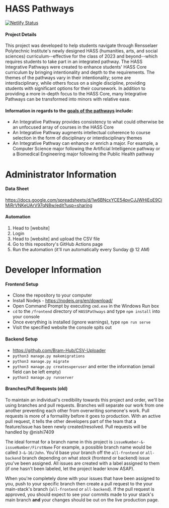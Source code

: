 # HASS Pathways
[![Netlify Status](https://api.netlify.com/api/v1/badges/5f319796-9a6d-4747-9269-c2bd33bbdf72/deploy-status)](https://app.netlify.com/sites/hasspathways/deploys)
#### Project Details
This project was developed to help students navigate through Rensselaer Polytechnic Institute's newly designed HASS (humanities, arts, and social sciences) curriculum--effective for the class of 2023 and beyond--which requires students to take part in an integrated pathway. The HASS Integrative Pathways were created to enhance students' HASS Core curriculum by bringing intentionality and depth to the requirements. The themes of the pathways vary in their intentionality; some are interdisciplinary, while others focus on a single discipline, providing students with significant options for their coursework. In addition to providing a more in-depth focus to the HASS Core, many Integrative Pathways can be transformed into minors with relative ease.
#### Information in regards to the **[goals of the pathways](https://info.rpi.edu/hass-pathways/goals-pathways "source")** include:
- An Integrative Pathway provides consistency to what could otherwise be an unfocused array of courses in the HASS Core
- An Integrative Pathway augments intellectual coherence to course selection in the form of disciplinary or interdisciplinary themes
- An Integrative Pathway can enhance or enrich a major. For example, a Computer Science major following the Artificial Intelligence pathway or a Biomedical Engineering major following the Public Health pathway

# Administrator Information
#### Data Sheet
https://docs.google.com/spreadsheets/d/1w6BNcxYCE54pvCJJWHiEoE9CiMjRrVNKeUArV97qN8w/edit?usp=sharing

#### Automation
1. Head to [website]
2. Login
3. Head to [website] and upload the CSV file
4. Go to this repository's GitHub Actions page
5. Run the automation (it'll run automatically every Sunday @ 12 AM)

# Developer Information
#### Frontend Setup
- Clone the repository to your computer
- Install Nodejs - https://nodejs.org/en/download/
- Open Command Prompt by executing `cmd.exe` in the Windows Run box
- `cd` to the `/frontend` directory of `HASSPathways` and type `npm install` into your console
- Once everything is installed (ignore warnings), type `npm run serve`
- Visit the specified website the console spits out

#### Backend Setup
- https://github.com/Bram-Hub/CSV-Uploader
- `python3 manage.py makemigrations`
- `python3 manage.py migrate`
- `python3 manage.py createsuperuser` and enter the information (email field can be left empty)
- `python3 manage.py runserver`

#### Branches/Pull Requests (old)
To maintain an individual's credibility towards this project and order, we'll be using branches and pull requests. Branches will separate our work from one another preventing each other from overwriting someone's work. Pull requests is more of a formaility before it goes to production. With an active pull request, it tells the other developers part of the team that a feature/issue has been newly created/resolved. Pull requests will be handled by @nishi7409

The ideal format for a branch name in this project is `issueNumber-&-issueNumber/FirstName`
For example, a possible branch name would be called `3-&-16/John`. You'd base your branch off the `all-frontend` or `all-backend` branch depending on what *stack* (frontend or backend) issue you've been assigned. All issues are created with a label assigned to them (if one hasn't been labeled, let the project leader know ASAP).

When you're completely done with your issues that have been assigned to you, push to your specific branch then create a pull request to the your main-stack's branch (`all-frontend` or `all-backend`). If the pull request is approved, you should expect to see your commits made to your stack's main branch **and** your changes should be out on the live production page.
